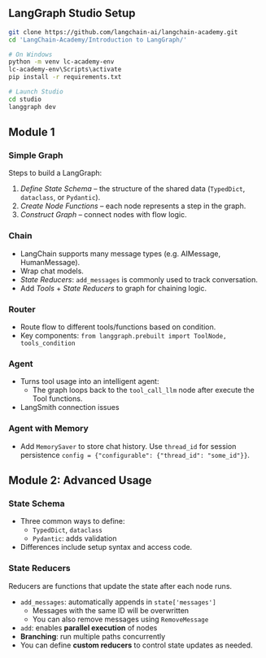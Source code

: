 ## **LangGraph Studio Setup**
```bash
git clone https://github.com/langchain-ai/langchain-academy.git
cd 'LangChain-Academy/Introduction to LangGraph/'

# On Windows
python -m venv lc-academy-env
lc-academy-env\Scripts\activate
pip install -r requirements.txt

# Launch Studio
cd studio
langgraph dev
```

## **Module 1**
### **Simple Graph**
Steps to build a LangGraph:
1. *Define State Schema* – the structure of the shared data (`TypedDict`, `dataclass`, or `Pydantic`).
2. *Create Node Functions* – each node represents a step in the graph.
3. *Construct Graph* – connect nodes with flow logic.

### **Chain**
- LangChain supports many message types (e.g. AIMessage, HumanMessage).
- Wrap chat models.
- *State Reducers*: `add_messages` is commonly used to track conversation.
- Add *Tools* + *State Reducers* to graph for chaining logic.

### **Router**
- Route flow to different tools/functions based on condition.
- Key components: `from langgraph.prebuilt import ToolNode, tools_condition`

### **Agent**
- Turns tool usage into an intelligent agent:
  - The graph loops back to the `tool_call_llm` node after execute the Tool functions.
- LangSmith connection issues

### **Agent with Memory**
- Add `MemorySaver` to store chat history. Use `thread_id` for session persistence `config = {"configurable": {"thread_id": "some_id"}}`.

## **Module 2: Advanced Usage**
### **State Schema**
- Three common ways to define:
  - `TypedDict`, `dataclass`
  - `Pydantic`: adds validation
- Differences include setup syntax and access code.

### **State Reducers**
Reducers are functions that update the state after each node runs.
- `add_messages`: automatically appends in `state['messages']`
  - Messages with the same ID will be overwritten
  - You can also remove messages using `RemoveMessage`
- `add`: enables **parallel execution** of nodes
- **Branching**: run multiple paths concurrently
- You can define **custom reducers** to control state updates as needed.